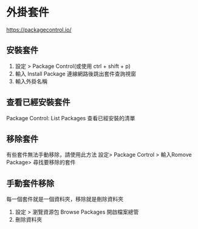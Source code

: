 # 外掛套件
https://packagecontrol.io/

## 安裝套件
1. 設定 > Package Control(或使用 ctrl + shift + p)
2. 輸入 Install Package 連線網路後跳出套件查詢視窗
3. 輸入外掛名稱


## 查看已經安裝套件
Package Control: List Packages   查看已經安裝的清單

## 移除套件
有些套件無法手動移除，請使用此方法
設定> Package Cortrol > 輸入Romove Package> 尋找要移除的套件


## 手動套件移除
每一個套件就是一個資料夾，移除就是刪除資料夾
1. 設定 > 瀏覽資源包 Browse Packages 開啟檔案總管
2. 刪除資料夾